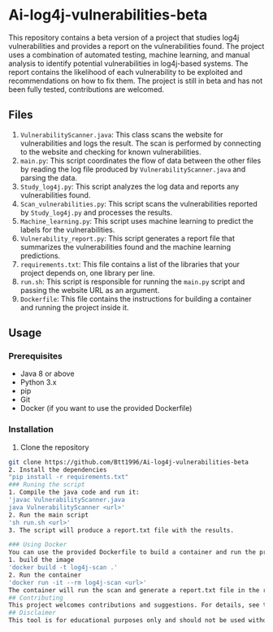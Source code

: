 # Ai-log4j-vulnerabilities-beta
This repository contains a beta version of a project that studies log4j vulnerabilities and provides a report on the vulnerabilities found. The project uses a combination of automated testing, machine learning, and manual analysis to identify potential vulnerabilities in log4j-based systems. The report contains the likelihood of each vulnerability to be exploited and recommendations on how to fix them. The project is still in beta and has not been fully tested, contributions are welcomed.


## Files
1. `VulnerabilityScanner.java`: This class scans the website for vulnerabilities and logs the result. The scan is performed by connecting to the website and checking for known vulnerabilities.
2. `main.py`: This script coordinates the flow of data between the other files by reading the log file produced by `VulnerabilityScanner.java` and parsing the data.
3. `Study_log4j.py`: This script analyzes the log data and reports any vulnerabilities found.
4. `Scan_vulnerabilities.py`: This script scans the vulnerabilities reported by `Study_log4j.py` and processes the results.
5. `Machine_learning.py`: This script uses machine learning to predict the labels for the vulnerabilities.
6. `Vulnerability_report.py`: This script generates a report file that summarizes the vulnerabilities found and the machine learning predictions.
7. `requirements.txt`: This file contains a list of the libraries that your project depends on, one library per line.
8. `run.sh`: This script is responsible for running the `main.py` script and passing the website URL as an argument.
9. `Dockerfile`: This file contains the instructions for building a container and running the project inside it.

## Usage

### Prerequisites

- Java 8 or above 
- Python 3.x 
- pip
- Git
- Docker (if you want to use the provided Dockerfile)

### Installation

1. Clone the repository 
```sh
git clone https://github.com/Btt1996/Ai-log4j-vulnerabilities-beta
2. Install the dependencies
"pip install -r requirements.txt"
### Runing the script
1. Compile the java code and run it:
'javac VulnerabilityScanner.java
java VulnerabilityScanner <url>'
2. Run the main script
'sh run.sh <url>'
3. The script will produce a report.txt file with the results.

### Using Docker
You can use the provided Dockerfile to build a container and run the project inside it.
1. build the image
'docker build -t log4j-scan .'
2. Run the container
'docker run -it --rm log4j-scan <url>'
The container will run the scan and generate a report.txt file in the root directory.
## Contributing
This project welcomes contributions and suggestions. For details, see the CONTRIBUTING.md.
## Disclaimer
This tool is for educational purposes only and should not be used without proper knowledge and understanding of the risks and legal implications.

